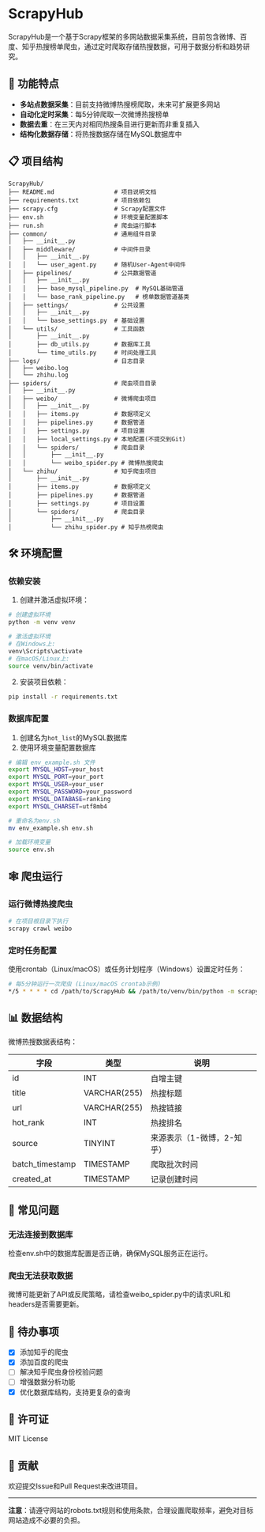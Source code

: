 # ScrapyHub

ScrapyHub是一个基于Scrapy框架的多网站数据采集系统，目前包含微博、百度、知乎热搜榜单爬虫，通过定时爬取存储热搜数据，可用于数据分析和趋势研究。

## 🚀 功能特点

- **多站点数据采集**：目前支持微博热搜榜爬取，未来可扩展更多网站
- **自动化定时采集**：每5分钟爬取一次微博热搜榜单
- **数据去重**：在三天内对相同热搜条目进行更新而非重复插入
- **结构化数据存储**：将热搜数据存储在MySQL数据库中

## 📋 项目结构

```
ScrapyHub/
├── README.md                 # 项目说明文档
├── requirements.txt          # 项目依赖包
├── scrapy.cfg                # Scrapy配置文件
├── env.sh                    # 环境变量配置脚本
├── run.sh                    # 爬虫运行脚本
├── common/                   # 通用组件目录
│   ├── __init__.py
│   ├── middleware/           # 中间件目录
│   │   ├── __init__.py
│   │   └── user_agent.py     # 随机User-Agent中间件
│   ├── pipelines/            # 公共数据管道
│   │   ├── __init__.py
│   │   ├── base_mysql_pipeline.py  # MySQL基础管道
│   │   └── base_rank_pipeline.py   # 榜单数据管道基类
│   ├── settings/             # 公共设置
│   │   ├── __init__.py
│   │   └── base_settings.py  # 基础设置
│   └── utils/                # 工具函数
│       ├── __init__.py
│       ├── db_utils.py       # 数据库工具
│       └── time_utils.py     # 时间处理工具
├── logs/                     # 日志目录
│   ├── weibo.log
│   └── zhihu.log
├── spiders/                  # 爬虫项目目录
│   ├── __init__.py
│   ├── weibo/                # 微博爬虫项目
│   │   ├── __init__.py
│   │   ├── items.py          # 数据项定义
│   │   ├── pipelines.py      # 数据管道
│   │   ├── settings.py       # 项目设置
│   │   ├── local_settings.py # 本地配置(不提交到Git)
│   │   └── spiders/          # 爬虫目录
│   │       ├── __init__.py
│   │       └── weibo_spider.py # 微博热搜爬虫
│   └── zhihu/                # 知乎爬虫项目
│       ├── __init__.py
│       ├── items.py          # 数据项定义
│       ├── pipelines.py      # 数据管道
│       ├── settings.py       # 项目设置
│       └── spiders/          # 爬虫目录
│           ├── __init__.py
│           └── zhihu_spider.py # 知乎热榜爬虫
```

## 🛠️ 环境配置

### 依赖安装

1. 创建并激活虚拟环境：

```bash
# 创建虚拟环境
python -m venv venv

# 激活虚拟环境
# 在Windows上:
venv\Scripts\activate
# 在macOS/Linux上:
source venv/bin/activate
```

2. 安装项目依赖：

```bash
pip install -r requirements.txt
```

### 数据库配置

1. 创建名为`hot_list`的MySQL数据库
2. 使用环境变量配置数据库
```bash
# 编辑 env_example.sh 文件
export MYSQL_HOST=your_host
export MYSQL_PORT=your_port
export MYSQL_USER=your_user
export MYSQL_PASSWORD=your_password
export MYSQL_DATABASE=ranking
export MYSQL_CHARSET=utf8mb4

# 重命名为env.sh
mv env_example.sh env.sh

# 加载环境变量
source env.sh
```

## 🕸️ 爬虫运行

### 运行微博热搜爬虫

```bash
# 在项目根目录下执行
scrapy crawl weibo
```

### 定时任务配置

使用crontab（Linux/macOS）或任务计划程序（Windows）设置定时任务：

```bash
# 每5分钟运行一次爬虫 (Linux/macOS crontab示例)
*/5 * * * * cd /path/to/ScrapyHub && /path/to/venv/bin/python -m scrapy crawl weibo
```

## 📊 数据结构

微博热搜数据表结构：

| 字段 | 类型 | 说明 |
|------|------|------|
| id | INT | 自增主键 |
| title | VARCHAR(255) | 热搜标题 |
| url | VARCHAR(255) | 热搜链接 |
| hot_rank | INT | 热搜排名 |
| source | TINYINT | 来源表示（1-微博，2-知乎） |
| batch_timestamp | TIMESTAMP | 爬取批次时间 |
| created_at | TIMESTAMP | 记录创建时间 |

## 🔧 常见问题

### 无法连接到数据库

检查env.sh中的数据库配置是否正确，确保MySQL服务正在运行。

### 爬虫无法获取数据

微博可能更新了API或反爬策略，请检查weibo_spider.py中的请求URL和headers是否需要更新。

## 📝 待办事项

- [x] 添加知乎的爬虫
- [x] 添加百度的爬虫
- [ ] 解决知乎爬虫身份校验问题
- [ ] 增强数据分析功能
- [x] 优化数据库结构，支持更复杂的查询

## 📜 许可证

MIT License

## 👥 贡献

欢迎提交Issue和Pull Request来改进项目。

---

**注意**：请遵守网站的robots.txt规则和使用条款，合理设置爬取频率，避免对目标网站造成不必要的负担。
